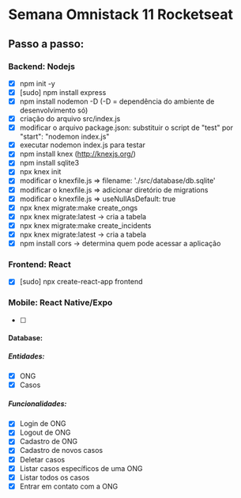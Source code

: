 # Semana Omnistack 11 Rocketseat

## Passo a passo: 

### Backend: Nodejs

- [x] npm init -y
- [x] [sudo] npm install express
- [x] npm install nodemon -D (-D = dependência do ambiente de desenvolvimento só)
- [x] criação do arquivo src/index.js
- [x] modificar o arquivo package.json: substituir o script de "test" por "start": "nodemon index.js"
- [x] executar nodemon index.js para testar
- [x] npm install knex (http://knexjs.org/)
- [x] npm install sqlite3
- [x] npx knex init
- [x] modificar o knexfile.js => filename: './src/database/db.sqlite'
- [x] modificar o knexfile.js => adicionar diretório de migrations
- [x] modificar o knexfile.js => useNullAsDefault: true
- [x] npx knex migrate:make create_ongs
- [x] npx knex migrate:latest -> cria a tabela
- [x] npx knex migrate:make create_incidents
- [x] npx knex migrate:latest -> cria a tabela
- [x] npm install cors -> determina quem pode acessar a aplicação

### Frontend: React

- [x] [sudo] npx create-react-app frontend

### Mobile: React Native/Expo

- [ ] 



#### Database: 

##### Entidades: 
- [x] ONG
- [x] Casos

##### Funcionalidades: 
- [x] Login de ONG
- [x] Logout de ONG
- [x] Cadastro de ONG
- [x] Cadastro de novos casos
- [x] Deletar casos
- [x] Listar casos específicos de uma ONG
- [x] Listar todos os casos 
- [x] Entrar em contato com a ONG